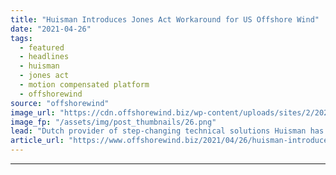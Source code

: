 ```yaml
---
title: "Huisman Introduces Jones Act Workaround for US Offshore Wind"
date: "2021-04-26"
tags: 
  - featured
  - headlines
  - huisman
  - jones act
  - motion compensated platform
  - offshorewind
source: "offshorewind"
image_url: "https://cdn.offshorewind.biz/wp-content/uploads/sites/2/2021/04/26102543/Huisman-Unveils-Jones-Act-Workaround.png"
image_fp: "/assets/img/post_thumbnails/26.png"
lead: "Dutch provider of step-changing technical solutions Huisman has developed a Motion Compensated Platform to"
article_url: "https://www.offshorewind.biz/2021/04/26/huisman-introduces-jones-act-workaround-for-us-offshore-wind/"
---
```


---
